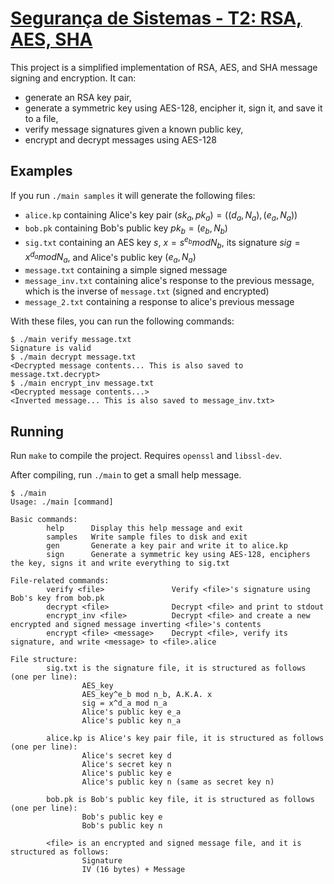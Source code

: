 # [Segurança de Sistemas - T2: RSA, AES, SHA](https://github.com/debemdeboas/pucrs-seguranca-de-sistemas-t2)

This project is a simplified implementation of RSA, AES, and SHA message signing and encryption.
It can:
- generate an RSA key pair,
- generate a symmetric key using AES-128, encipher it, sign it, and save it to a file,
- verify message signatures given a known public key,
- encrypt and decrypt messages using AES-128

## Examples

If you run `./main samples` it will generate the following files:
- `alice.kp` containing Alice's key pair $({sk}_a,{pk}_a)=((d_a, N_a),(e_a,N_a))$
- `bob.pk` containing Bob's public key $pk_b=(e_b, N_b)$
- `sig.txt` containing an AES key $s$, $x=s^{e_b}mod N_b$, its signature $sig=x^{d_a}mod N_a$, and Alice's public key $(e_a, N_a)$
- `message.txt` containing a simple signed message
- `message_inv.txt` containing alice's response to the previous message, which is the inverse of `message.txt` (signed and encrypted)
- `message_2.txt` containing a response to alice's previous message

With these files, you can run the following commands:

```shell
$ ./main verify message.txt
Signature is valid
$ ./main decrypt message.txt
<Decrypted message contents... This is also saved to message.txt.decrypt>
$ ./main encrypt_inv message.txt
<Decrypted message contents...>
<Inverted message... This is also saved to message_inv.txt>
```

## Running

Run `make` to compile the project.
Requires `openssl` and `libssl-dev`.

After compiling, run `./main` to get a small help message.

```shell
$ ./main
Usage: ./main [command]

Basic commands:
        help      Display this help message and exit
        samples   Write sample files to disk and exit
        gen       Generate a key pair and write it to alice.kp
        sign      Generate a symmetric key using AES-128, enciphers the key, signs it and write everything to sig.txt

File-related commands:
        verify <file>               Verify <file>'s signature using Bob's key from bob.pk
        decrypt <file>              Decrypt <file> and print to stdout
        encrypt_inv <file>          Decrypt <file> and create a new encrypted and signed message inverting <file>'s contents
        encrypt <file> <message>    Decrypt <file>, verify its signature, and write <message> to <file>.alice

File structure:
        sig.txt is the signature file, it is structured as follows (one per line):
                AES_key
                AES_key^e_b mod n_b, A.K.A. x
                sig = x^d_a mod n_a
                Alice's public key e_a
                Alice's public key n_a

        alice.kp is Alice's key pair file, it is structured as follows (one per line):
                Alice's secret key d
                Alice's secret key n
                Alice's public key e
                Alice's public key n (same as secret key n)

        bob.pk is Bob's public key file, it is structured as follows (one per line):
                Bob's public key e
                Bob's public key n

        <file> is an encrypted and signed message file, and it is structured as follows:
                Signature
                IV (16 bytes) + Message
```
